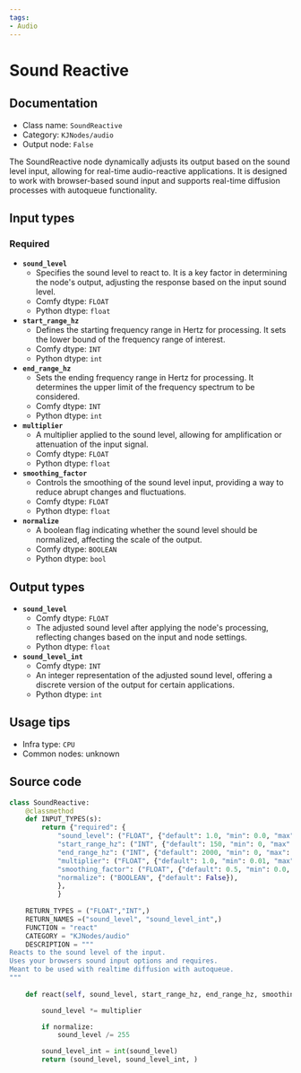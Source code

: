 ```yaml
---
tags:
- Audio
---
```


# Sound Reactive
## Documentation
- Class name: `SoundReactive`
- Category: `KJNodes/audio`
- Output node: `False`

The SoundReactive node dynamically adjusts its output based on the sound level input, allowing for real-time audio-reactive applications. It is designed to work with browser-based sound input and supports real-time diffusion processes with autoqueue functionality.
## Input types
### Required
- **`sound_level`**
    - Specifies the sound level to react to. It is a key factor in determining the node's output, adjusting the response based on the input sound level.
    - Comfy dtype: `FLOAT`
    - Python dtype: `float`
- **`start_range_hz`**
    - Defines the starting frequency range in Hertz for processing. It sets the lower bound of the frequency range of interest.
    - Comfy dtype: `INT`
    - Python dtype: `int`
- **`end_range_hz`**
    - Sets the ending frequency range in Hertz for processing. It determines the upper limit of the frequency spectrum to be considered.
    - Comfy dtype: `INT`
    - Python dtype: `int`
- **`multiplier`**
    - A multiplier applied to the sound level, allowing for amplification or attenuation of the input signal.
    - Comfy dtype: `FLOAT`
    - Python dtype: `float`
- **`smoothing_factor`**
    - Controls the smoothing of the sound level input, providing a way to reduce abrupt changes and fluctuations.
    - Comfy dtype: `FLOAT`
    - Python dtype: `float`
- **`normalize`**
    - A boolean flag indicating whether the sound level should be normalized, affecting the scale of the output.
    - Comfy dtype: `BOOLEAN`
    - Python dtype: `bool`
## Output types
- **`sound_level`**
    - Comfy dtype: `FLOAT`
    - The adjusted sound level after applying the node's processing, reflecting changes based on the input and node settings.
    - Python dtype: `float`
- **`sound_level_int`**
    - Comfy dtype: `INT`
    - An integer representation of the adjusted sound level, offering a discrete version of the output for certain applications.
    - Python dtype: `int`
## Usage tips
- Infra type: `CPU`
- Common nodes: unknown


## Source code
```python
class SoundReactive:
    @classmethod
    def INPUT_TYPES(s):
        return {"required": {  
            "sound_level": ("FLOAT", {"default": 1.0, "min": 0.0, "max": 99999, "step": 0.01}),
            "start_range_hz": ("INT", {"default": 150, "min": 0, "max": 9999, "step": 1}),
            "end_range_hz": ("INT", {"default": 2000, "min": 0, "max": 9999, "step": 1}),
            "multiplier": ("FLOAT", {"default": 1.0, "min": 0.01, "max": 99999, "step": 0.01}),
            "smoothing_factor": ("FLOAT", {"default": 0.5, "min": 0.0, "max": 1.0, "step": 0.01}),
            "normalize": ("BOOLEAN", {"default": False}),
            },
            }
    
    RETURN_TYPES = ("FLOAT","INT",)
    RETURN_NAMES =("sound_level", "sound_level_int",)
    FUNCTION = "react"
    CATEGORY = "KJNodes/audio"
    DESCRIPTION = """
Reacts to the sound level of the input.  
Uses your browsers sound input options and requires.  
Meant to be used with realtime diffusion with autoqueue.
"""
        
    def react(self, sound_level, start_range_hz, end_range_hz, smoothing_factor, multiplier, normalize):

        sound_level *= multiplier

        if normalize:
            sound_level /= 255

        sound_level_int = int(sound_level)
        return (sound_level, sound_level_int, )     

```
